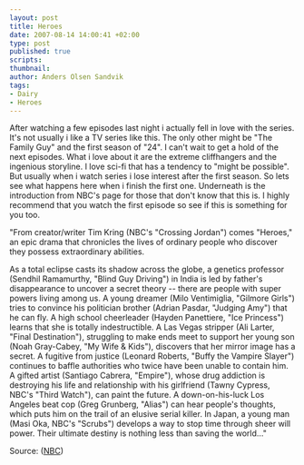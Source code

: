 ```yaml
---
layout: post
title: Heroes
date: 2007-08-14 14:00:41 +02:00
type: post
published: true
scripts:
thumbnail:
author: Anders Olsen Sandvik
tags:
- Dairy
- Heroes
---
```

<p>After watching a few episodes last night i actually fell in love with the series. It's not usually i like a TV series like this. The only other might be "The Family Guy" and the first season of "24". I can't wait to get a hold of the next episodes. What i love about it are the extreme cliffhangers and the ingenious storyline. I love sci-fi that has a tendency to "might be possible". But usually when i watch series i lose interest after the first season. So lets see what happens here when i finish the first one. Underneath is the introduction from NBC's page for those that don't know that this is. I highly recommend that you watch the first episode so see if this is something for you too.</p>
<p>"From creator/writer Tim Kring (NBC's "Crossing Jordan") comes "Heroes," an epic drama that chronicles the lives of ordinary people who discover they possess extraordinary abilities.</p>
<p>As a total eclipse casts its shadow across the globe, a genetics professor (Sendhil Ramamurthy, "Blind Guy Driving") in India is led by father's disappearance to uncover a secret theory -- there are people with super powers living among us. A young dreamer (Milo Ventimiglia, "Gilmore Girls") tries to convince his politician brother (Adrian Pasdar, "Judging Amy") that he can fly. A high school cheerleader (Hayden Panettiere, "Ice Princess") learns that she is totally indestructible. A Las Vegas stripper (Ali Larter, "Final Destination"), struggling to make ends meet to support her young son (Noah Gray-Cabey, "My Wife &amp; Kids"), discovers that her mirror image has a secret. A fugitive from justice (Leonard Roberts, "Buffy the Vampire Slayer") continues to baffle authorities who twice have been unable to contain him. A gifted artist (Santiago Cabrera, "Empire"), whose drug addiction is destroying his life and relationship with his girlfriend (Tawny Cypress, NBC's "Third Watch"), can paint the future. A down-on-his-luck Los Angeles beat cop (Greg Grunberg, "Alias") can hear people's thoughts, which puts him on the trail of an elusive serial killer. In Japan, a young man (Masi Oka, NBC's "Scrubs") develops a way to stop time through sheer will power. Their ultimate destiny is nothing less than saving the world…"</p>
<p>Source: (<a href="http://www.nbc.com/heroes" title="Heroes">NBC</a>)</p>
